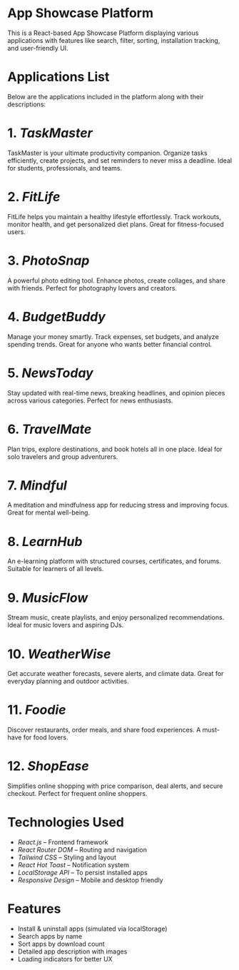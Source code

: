 # App Showcase Platform

This is a React-based App Showcase Platform displaying various applications with features like search, filter, sorting, installation tracking, and user-friendly UI.


#  Applications List

Below are the applications included in the platform along with their descriptions:

# 1. *TaskMaster*
TaskMaster is your ultimate productivity companion. Organize tasks efficiently, create projects, and set reminders to never miss a deadline. Ideal for students, professionals, and teams.


# 2. *FitLife*
FitLife helps you maintain a healthy lifestyle effortlessly. Track workouts, monitor health, and get personalized diet plans. Great for fitness-focused users.


# 3. *PhotoSnap*
A powerful photo editing tool. Enhance photos, create collages, and share with friends. Perfect for photography lovers and creators.


# 4. *BudgetBuddy*
Manage your money smartly. Track expenses, set budgets, and analyze spending trends. Great for anyone who wants better financial control.


# 5. *NewsToday*
Stay updated with real-time news, breaking headlines, and opinion pieces across various categories. Perfect for news enthusiasts.


# 6. *TravelMate*
Plan trips, explore destinations, and book hotels all in one place. Ideal for solo travelers and group adventurers.


# 7. *Mindful*
A meditation and mindfulness app for reducing stress and improving focus. Great for mental well-being.


# 8. *LearnHub*
An e-learning platform with structured courses, certificates, and forums. Suitable for learners of all levels.


# 9. *MusicFlow*
Stream music, create playlists, and enjoy personalized recommendations. Ideal for music lovers and aspiring DJs.


# 10. *WeatherWise*
Get accurate weather forecasts, severe alerts, and climate data. Great for everyday planning and outdoor activities.


# 11. *Foodie*
Discover restaurants, order meals, and share food experiences. A must-have for food lovers.


# 12. *ShopEase*
Simplifies online shopping with price comparison, deal alerts, and secure checkout. Perfect for frequent online shoppers.



# Technologies Used

- *React.js* – Frontend framework
- *React Router DOM* – Routing and navigation
- *Tailwind CSS* – Styling and layout
- *React Hot Toast* – Notification system
- *LocalStorage API* – To persist installed apps
- *Responsive Design* – Mobile and desktop friendly



# Features

- Install & uninstall apps (simulated via localStorage)
- Search apps by name
- Sort apps by download count
- Detailed app description with images
- Loading indicators for better UX
